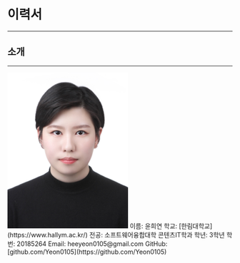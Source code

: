 # 이력서
------------

## 소개
------------
<img src=증명사진.jpg width=270 height=350>   
이름: 윤희연   
학교: [한림대학교](https://www.hallym.ac.kr/)  
전공: 소프트웨어융합대학 콘텐츠IT학과  
학년: 3학년  
학번: 20185264  
Email: heeyeon0105@gmail.com  
GitHub: [github.com/Yeon0105](https://github.com/Yeon0105)  

